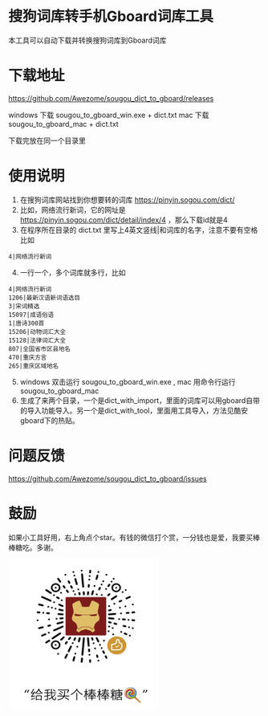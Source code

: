 # 搜狗词库转手机Gboard词库工具

本工具可以自动下载并转换搜狗词库到Gboard词库

# 下载地址
https://github.com/Awezome/sougou_dict_to_gboard/releases

windows 下载 sougou_to_gboard_win.exe + dict.txt
mac 下载 sougou_to_gboard_mac + dict.txt

下载完放在同一个目录里

# 使用说明
1. 在搜狗词库网站找到你想要转的词库 https://pinyin.sogou.com/dict/
2. 比如，网络流行新词，它的网址是 https://pinyin.sogou.com/dict/detail/index/4  ，那么下载id就是4
3. 在程序所在目录的 dict.txt 里写上4英文竖线|和词库的名字，注意不要有空格 比如
```
4|网络流行新词
```
4. 一行一个，多个词库就多行，比如
```
4|网络流行新词
1206|最新汉语新词语选目
3|宋词精选
15097|成语俗语
1|唐诗300首
15206|动物词汇大全
15128|法律词汇大全
807|全国省市区县地名
470|重庆方言
265|重庆区域地名
```
5. windows 双击运行 sougou_to_gboard_win.exe , mac 用命令行运行 sougou_to_gboard_mac
6. 生成了来两个目录，一个是dict_with_import，里面的词库可以用gboard自带的导入功能导入。另一个是dict_with_tool，里面用工具导入，方法见酷安gboard下的热贴。

# 问题反馈
https://github.com/Awezome/sougou_dict_to_gboard/issues

# 鼓励
如果小工具好用，右上角点个star。有钱的微信打个赏，一分钱也是爱，我要买棒棒糖吃。多谢。

<img src="https://raw.githubusercontent.com/Awezome/sougou_dict_to_gboard/master/wechat_pay.png" width = "300" height = "300"/>
